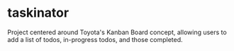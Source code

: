 # taskinator
Project centered around Toyota's Kanban Board concept, allowing users to add a list of todos, in-progress todos, and those completed.
